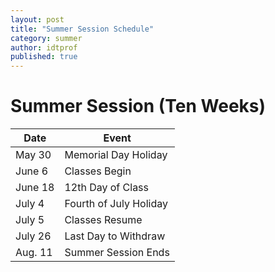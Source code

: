 ```yaml
---
layout: post
title: "Summer Session Schedule"
category: summer
author: idtprof
published: true
---
```


# Summer Session (Ten Weeks) 

<table class="table-bordered" max-width="50%">

  <tr>
    <th class="tg-yw4l">Date</th>
    <th class="tg-yw4l">Event</th>
  </tr>

  <tbody class="table-hover">
  <tr>
    <td class="tg-yw4l">May 30</th>
    <td class="tg-yw4l">Memorial Day Holiday</th>
  </tr>
  <tr>
    <td class="tg-yw4l">June 6</td>
    <td class="tg-yw4l">Classes Begin</td>
  </tr>
  <tr>
    <td class="tg-yw4l">June 18</td>
    <td class="tg-yw4l">12th Day of Class</td>
  </tr>
  <tr>
    <td class="tg-yw4l">July 4</td>
    <td class="tg-yw4l">Fourth of July Holiday</td>
  </tr>
  <tr>
    <td class="tg-yw4l">July 5</td>
    <td class="tg-yw4l">Classes Resume</td>
  </tr>
  <tr>
    <td class="tg-yw4l">July 26</td>
    <td class="tg-yw4l">Last Day to Withdraw</td>
  </tr>
  <tr>
    <td class="tg-yw4l">Aug. 11</td>
    <td class="tg-yw4l">Summer Session Ends</td>
  </tr>
  </tbody>
</table>